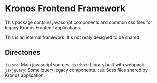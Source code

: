 # Kronos Frontend Framework

This package contains javascript components and common css files for legacy Kronos Frontend applications.

This is an internal framework. It's not realy designed to be shared.


## Directories

`js/src`: Main javascript sources.
`js/dist`: Library built with webpack.
`js/jquery`: Some jquery legacy components.
`css`: Scss files shared by Kronos application.

